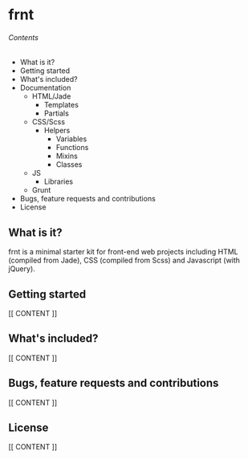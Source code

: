 # frnt 

###### Contents

- What is it?
- Getting started
- What's included?
- Documentation
	- HTML/Jade
		- Templates
		- Partials
	- CSS/Scss
		- Helpers
			- Variables
			- Functions
			- Mixins
			- Classes
	- JS
		- Libraries
	- Grunt
- Bugs, feature requests and contributions
- License

## What is it?

frnt is a minimal starter kit for front-end web projects including HTML (compiled from Jade), CSS (compiled from Scss) and Javascript (with jQuery).

## Getting started

[[ CONTENT ]]

## What's included?

[[ CONTENT ]]

## Bugs, feature requests and contributions

[[ CONTENT ]]

## License

[[ CONTENT ]]